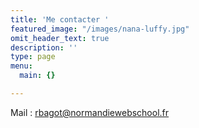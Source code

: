 ```yaml
---
title: 'Me contacter '
featured_image: "/images/nana-luffy.jpg"
omit_header_text: true
description: ''
type: page
menu:
  main: {}

---
```

Mail : rbagot@normandiewebschool.fr